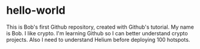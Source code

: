 # hello-world
This is Bob's first Github repository, created with Github's tutorial.
My name is Bob.
I like crypto.
I'm learning Github so I can better understand crypto projects.
Also I need to understand Helium before deploying 100 hotspots.
